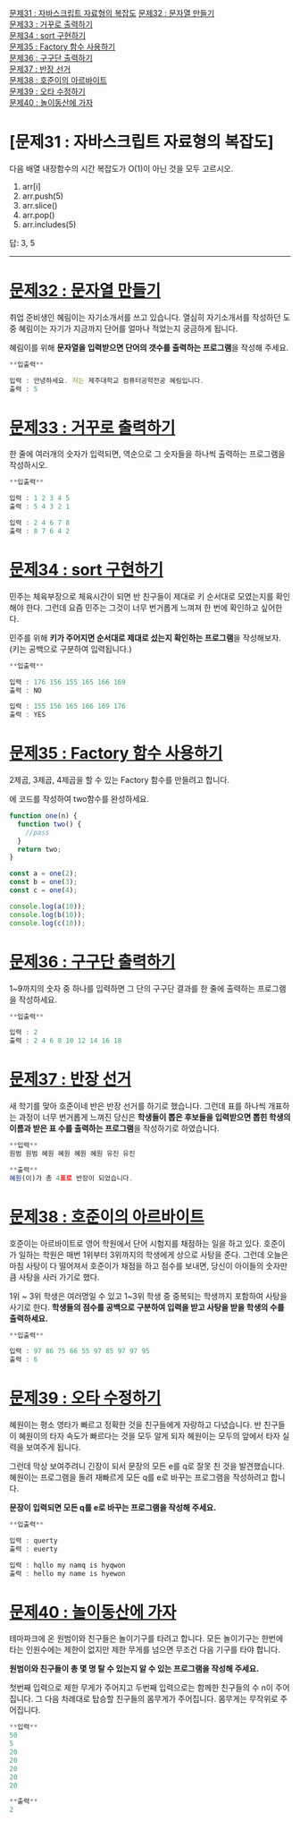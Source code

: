 [문제31 : 자바스크립트 자료형의 복잡도](#문제31--자바스크립트-자료형의-복잡도)
[문제32 : 문자열 만들기](#문제32--문자열-만들기)<br/>
[문제33 : 거꾸로 출력하기](#문제33--거꾸로-출력하기)<br/>
[문제34 : sort 구현하기](#문제34--sort-구현하기)<br/>
[문제35 : Factory 함수 사용하기](#문제35--factory-함수-사용하기)<br/>
[문제36 : 구구단 출력하기](#문제36--구구단-출력하기)<br/>
[문제37 : 반장 선거](#문제37--반장-선거)<br/>
[문제38 : 호준이의 아르바이트](#문제38--호준이의-아르바이트)<br/>
[문제39 : 오타 수정하기](#문제39--오타-수정하기)<br/>
[문제40 : 놀이동산에 가자](#문제40--놀이동산에-가자)

# [문제31 : 자바스크립트 자료형의 복잡도]

다음 배열 내장함수의 시간 복잡도가 O(1)이 아닌 것을 모두 고르시오.

1.  arr[i]
2.  arr.push(5)
3.  arr.slice()
4.  arr.pop()
5.  arr.includes(5)

답: 3, 5

---

# [문제32 : 문자열 만들기](32.js)

취업 준비생인 혜림이는 자기소개서를 쓰고 있습니다. 열심히 자기소개서를 작성하던 도중 혜림이는 자기가 지금까지 단어를 얼마나 적었는지 궁금하게 됩니다.

혜림이를 위해 **문자열을 입력받으면 단어의 갯수를 출력하는 프로그램**을 작성해 주세요.

```jsx
**입출력**

입력 : 안녕하세요. 저는 제주대학교 컴퓨터공학전공 혜림입니다.
출력 : 5
```

# [문제33 : 거꾸로 출력하기](33.js)

한 줄에 여러개의 숫자가 입력되면, 역순으로 그 숫자들을 하나씩 출력하는 프로그램을 작성하시오.

```jsx
**입출력**

입력 : 1 2 3 4 5
출력 : 5 4 3 2 1

입력 : 2 4 6 7 8
출력 : 8 7 6 4 2
```

# [문제34 : sort 구현하기](34.js)

민주는 체육부장으로 체육시간이 되면 반 친구들이 제대로 키 순서대로 모였는지를 확인해야 한다. 그런데 요즘 민주는 그것이 너무 번거롭게 느껴져 한 번에 확인하고 싶어한다.

민주를 위해 **키가 주어지면 순서대로 제대로 섰는지 확인하는 프로그램**을 작성해보자.
(키는 공백으로 구분하여 입력됩니다.)

```jsx
**입출력**

입력 : 176 156 155 165 166 169
출력 : NO

입력 : 155 156 165 166 169 176
출력 : YES
```

# [문제35 : Factory 함수 사용하기](35.js)

2제곱, 3제곱, 4제곱을 할 수 있는 Factory 함수를 만들려고 합니다.

<pass>에 코드를 작성하여 two함수를 완성하세요.

```jsx
function one(n) {
  function two() {
    //pass
  }
  return two;
}

const a = one(2);
const b = one(3);
const c = one(4);

console.log(a(10));
console.log(b(10));
console.log(c(10));
```

# [문제36 : 구구단 출력하기](36.js)

1~9까지의 숫자 중 하나를 입력하면 그 단의 구구단 결과를 한 줄에 출력하는 프로그램을 작성하세요.

```jsx
**입출력**

입력 : 2
출력 : 2 4 6 8 10 12 14 16 18
```

# [문제37 : 반장 선거](37.js)

새 학기를 맞아 호준이네 반은 반장 선거를 하기로 했습니다. 그런데 표를 하나씩 개표하는 과정이 너무 번거롭게 느껴진 당신은 **학생들이 뽑은 후보들을 입력받으면 뽑힌 학생의 이름과 받은 표 수를 출력하는 프로그램**을 작성하기로 하였습니다.

```jsx
**입력**
원범 원범 혜원 혜원 혜원 혜원 유진 유진

**출력**
혜원(이)가 총 4표로 반장이 되었습니다.
```

# [문제38 : 호준이의 아르바이트](38.js)

호준이는 아르바이트로 영어 학원에서 단어 시험지를 채점하는 일을 하고 있다. 호준이가 일하는 학원은 매번 1위부터 3위까지의 학생에게 상으로 사탕을 준다. 그런데 오늘은 마침 사탕이 다 떨어져서 호준이가 채점을 하고 점수를 보내면, 당신이 아이들의 숫자만큼 사탕을 사러 가기로 했다.

1위 ~ 3위 학생은 여러명일 수 있고 1~3위 학생 중 중복되는 학생까지 포함하여 사탕을 사기로 한다.
**학생들의 점수를 공백으로 구분하여 입력을 받고 사탕을 받을 학생의 수를 출력하세요.**

```jsx
**입출력**

입력 : 97 86 75 66 55 97 85 97 97 95
출력 : 6
```

# [문제39 : 오타 수정하기](39.js)

혜원이는 평소 영타가 빠르고 정확한 것을 친구들에게 자랑하고 다녔습니다. 반 친구들이 혜원이의 타자 속도가 빠르다는 것을 모두 알게 되자 혜원이는 모두의 앞에서 타자 실력을 보여주게 됩니다.

그런데 막상 보여주려니 긴장이 되서 문장의 모든 e를 q로 잘못 친 것을 발견했습니다.
혜원이는 프로그램을 돌려 재빠르게 모든 q를 e로 바꾸는 프로그램을 작성하려고 합니다.

**문장이 입력되면 모든 q를 e로 바꾸는 프로그램을 작성해 주세요.**

```jsx
**입출력**

입력 : querty
출력 : euerty

입력 : hqllo my namq is hyqwon
출력 : hello my name is hyewon
```

# [문제40 : 놀이동산에 가자](40.js)

테마파크에 온 원범이와 친구들은 놀이기구를 타려고 합니다. 모든 놀이기구는 한번에 타는 인원수에는 제한이 없지만 제한 무게를 넘으면 무조건 다음 기구를 타야 합니다.

**원범이와 친구들이 총 몇 명 탈 수 있는지 알 수 있는 프로그램을 작성해 주세요.**

첫번째 입력으로 제한 무게가 주어지고 두번째 입력으로는 함께한 친구들의 수 n이 주어집니다.
그 다음 차례대로 탑승할 친구들의 몸무게가 주어집니다. 몸무게는 무작위로 주어집니다.

```jsx
**입력**
50
5
20
20
20
20
20

**출력**
2
```

